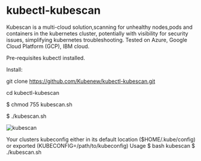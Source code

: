 # kubectl-kubescan
Kubescan is a  multi-cloud solution,scanning for unhealthy nodes,pods and containers in the kubernetes cluster, potentially with visibility for security issues,
simplifying kubernetes troubleshooting.
Tested on Azure, Google Cloud Platform (GCP), IBM  cloud.

Pre-requisites
kubectl installed.

Install:

git clone https://github.com/Kubenew/kubectl-kubescan.git

cd kubectl-kubescan

$ chmod 755 kubescan.sh

 $ ./kubescan.sh
 
 
 ![kubescan](https://user-images.githubusercontent.com/90440279/148094639-4f05f050-5ed2-40dc-b3fc-91e6a4957e9b.png)

Your clusters kubeconfig either in its default location ($HOME/.kube/config) or exported (KUBECONFIG=/path/to/kubeconfig)
Usage
$ bash kubescan $ ./kubescan.sh
